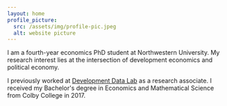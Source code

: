 ```yaml
---
layout: home
profile_picture:
  src: /assets/img/profile-pic.jpeg
  alt: website picture
---
```


<p>
I am a fourth-year economics PhD student at Northwestern University. My
research interest lies at the intersection of development economics and political economy. 
</p>

<p>
I previously worked at <a href="http://www.devdatalab.org">Development Data Lab</a> as a research associate. I received my Bachelor's degree in Economics and Mathematical Science from Colby College in 2017.
</p>

